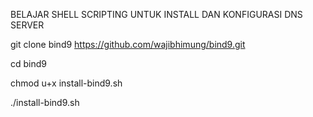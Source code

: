 BELAJAR SHELL SCRIPTING UNTUK INSTALL DAN KONFIGURASI DNS SERVER 

git clone bind9 https://github.com/wajibhimung/bind9.git

cd bind9

chmod u+x install-bind9.sh

./install-bind9.sh